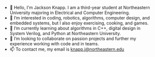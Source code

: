 - 👋 Hello, I'm Jackson Knapp. I am a third-year student at Northeastern University majoring in Electrical and Computer Engineering. 
- 👀 I’m interested in coding, robotics, algorithms, computer design, and embedded systems, but I also enjoy exercising, cooking, and games. 
- 🌱 I’m currently learning about algorithms in C++, digital design in System Verilog, and Python at Northeastern University.
- 💞️ I’m looking to collaborate on passion projects and further my experience working with code and in teams.
- 📫 To contact me, my email is knapp.j@northeastern.edu
